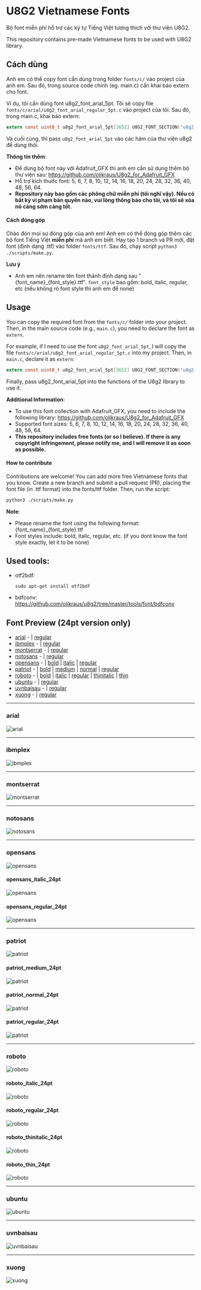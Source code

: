 
# U8G2 Vietnamese Fonts

Bộ font miễn phí hỗ trợ các ký tự Tiếng Việt tương thích với thư viện U8G2.

This repository contains pre-made Vietnamese fonts to be used with U8G2 library.

## Cách dùng

Anh em có thể copy font cần dùng trong folder `fonts/c/` vào project của anh em. Sau đó, trong source code chính (eg. main.c) cần khai báo extern cho font.

Ví dụ, tôi cần dùng font u8g2_font_arial_5pt. Tôi sẽ copy file `fonts/c/arial/u8g2_font_arial_regular_5pt.c` vào project của tôi. Sau đó, trong main.c, khai báo extern:

```c
extern const uint8_t u8g2_font_arial_5pt[3652] U8G2_FONT_SECTION("u8g2_font_arial_5pt");
```

Và cuối cùng, thì pass `u8g2_font_arial_5pt` vào các hàm của thư viện u8g2 để dùng thôi.

**Thông tin thêm**:
 - Để dùng bộ font này với Adafruit_GFX thì anh em cần sử dụng thêm bộ thư viện sau:
https://github.com/olikraus/U8g2_for_Adafruit_GFX
 - Hỗ trợ kích thước font: 5, 6, 7, 8, 10, 12, 14, 16, 18, 20, 24, 28, 32, 36, 40, 48, 56, 64.
 - **Repository này bao gồm các phông chữ miễn phí (tôi nghĩ vậy). Nếu có bất kỳ vi phạm bản quyền nào, vui lòng thông báo cho tôi, và tôi sẽ xóa nó càng sớm càng tốt.**

#### Cách đóng góp

Chào đón mọi sự đóng góp của anh em! Anh em có thể đóng góp thêm các bộ font Tiếng Việt **miễn phí** mà anh em biết. Hạy tạo 1 branch và PR mới, đặt font (định dạng .ttf) vào folder `fonts/ttf`. Sau đó, chạy script `python3 ./scripts/make.py`. 

**Lưu ý**
 - Anh em nên rename tên font thành định dạng sau "{font_name}_{font_style}.ttf". `font_style` bao gồm: bold, italic, regular, etc (nếu không rõ font style thì anh em để none)

## Usage

You can copy the required font from the `fonts/c/` folder into your project. Then, in the main source code (e.g., `main.c`), you need to declare the font as `extern`.

For example, if I need to use the font `u8g2_font_arial_5pt`, I will copy the file `fonts/c/arial/u8g2_font_arial_regular_5pt.c` into my project. Then, in `main.c`, declare it as `extern`:

```c
extern const uint8_t u8g2_font_arial_5pt[3652] U8G2_FONT_SECTION("u8g2_font_arial_5pt");
```

Finally, pass u8g2_font_arial_5pt into the functions of the U8g2 library to use it.

**Additional Information**:
- To use this font collection with Adafruit_GFX, you need to include the following library: https://github.com/olikraus/U8g2_for_Adafruit_GFX
- Supported font sizes: 5, 6, 7, 8, 10, 12, 14, 16, 18, 20, 24, 28, 32, 36, 40, 48, 56, 64.
- **This repository includes free fonts (or so I believe). If there is any copyright infringement, please notify me, and I will remove it as soon as possible.**

#### How to contribute

Contributions are welcome! You can add more free Vietnamese fonts that you know. Create a new branch and submit a pull request (PR), placing the font file (in .ttf format) into the fonts/ttf folder. Then, run the script:

```bash
python3 ./scripts/make.py
```

**Note**:
- Please rename the font using the following format: {font_name}_{font_style}.ttf 
- Font styles include: bold, italic, regular, etc. (if you dont know the font style exactly, let it to be none)

## Used tools:

 - otf2bdf: 
    ```
    sudo apt-get install otf2bdf
    ```
 - bdfconv: https://github.com/olikraus/u8g2/tree/master/tools/font/bdfconv


## Font Preview (24pt version only)


 - [arial](#arial) -  | [regular](#arial)  
 - [ibmplex](#ibmplex) -  | [regular](#ibmplex)  
 - [montserrat](#montserrat) -  | [regular](#montserrat)  
 - [notosans](#notosans) -  | [regular](#notosans)  
 - [opensans](#opensans) -  | [bold](#opensans)   | [italic](#opensans_italic_24pt)   | [regular](#opensans_regular_24pt)  
 - [patriot](#patriot) -  | [bold](#patriot)   | [medium](#patriot_medium_24pt)   | [normal](#patriot_normal_24pt)   | [regular](#patriot_regular_24pt)  
 - [roboto](#roboto) -  | [bold](#roboto)   | [italic](#roboto_italic_24pt)   | [regular](#roboto_regular_24pt)   | [thinitalic](#roboto_thinitalic_24pt)   | [thin](#roboto_thin_24pt)  
 - [ubuntu](#ubuntu) -  | [regular](#ubuntu)  
 - [uvnbaisau](#uvnbaisau) -  | [regular](#uvnbaisau)  
 - [xuong](#xuong) -  | [regular](#xuong)  

------------------
### arial

![arial](images/arial_regular_24pt.png)

------------------
### ibmplex

![ibmplex](images/ibmplex_regular_24pt.png)

------------------
### montserrat

![montserrat](images/montserrat_regular_24pt.png)

------------------
### notosans

![notosans](images/notosans_regular_24pt.png)

------------------
### opensans

![opensans](images/opensans_bold_24pt.png)

#### opensans_italic_24pt

![opensans](images/opensans_italic_24pt.png)

#### opensans_regular_24pt

![opensans](images/opensans_regular_24pt.png)

------------------
### patriot

![patriot](images/patriot_bold_24pt.png)

#### patriot_medium_24pt

![patriot](images/patriot_medium_24pt.png)

#### patriot_normal_24pt

![patriot](images/patriot_normal_24pt.png)

#### patriot_regular_24pt

![patriot](images/patriot_regular_24pt.png)

------------------
### roboto

![roboto](images/roboto_bold_24pt.png)

#### roboto_italic_24pt

![roboto](images/roboto_italic_24pt.png)

#### roboto_regular_24pt

![roboto](images/roboto_regular_24pt.png)

#### roboto_thinitalic_24pt

![roboto](images/roboto_thinitalic_24pt.png)

#### roboto_thin_24pt

![roboto](images/roboto_thin_24pt.png)

------------------
### ubuntu

![ubuntu](images/ubuntu_regular_24pt.png)

------------------
### uvnbaisau

![uvnbaisau](images/uvnbaisau_regular_24pt.png)

------------------
### xuong

![xuong](images/xuong_regular_24pt.png)

